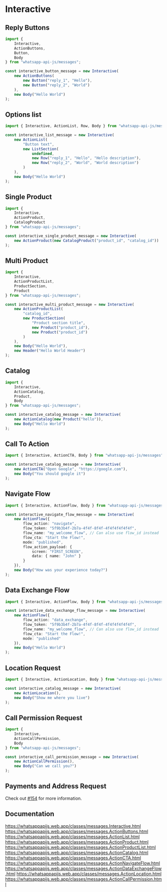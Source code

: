 # Interactive

## Reply Buttons

```ts
import {
    Interactive,
    ActionButtons,
    Button,
    Body
} from "whatsapp-api-js/messages";

const interactive_button_message = new Interactive(
    new ActionButtons(
        new Button("reply_1", "Hello"),
        new Button("reply_2", "World")
    ),
    new Body("Hello World")
);
```

## Options list

```ts
import { Interactive, ActionList, Row, Body } from "whatsapp-api-js/messages";

const interactive_list_message = new Interactive(
    new ActionList(
        "Button text",
        new ListSection(
            undefined,
            new Row("reply_1", "Hello", "Hello description"),
            new Row("reply_2", "World", "World description")
        )
    ),
    new Body("Hello World")
);
```

## Single Product

```ts
import {
    Interactive,
    ActionProduct,
    CatalogProduct
} from "whatsapp-api-js/messages";

const interactive_single_product_message = new Interactive(
    new ActionProduct(new CatalogProduct("product_id", "catalog_id"))
);
```

## Multi Product

```ts
import {
    Interactive,
    ActionProductList,
    ProductSection,
    Product
} from "whatsapp-api-js/messages";

const interactive_multi_product_message = new Interactive(
    new ActionProductList(
        "catalog_id",
        new ProductSection(
            "Product section title",
            new Product("product_id"),
            new Product("product_id")
        )
    ),
    new Body("Hello World"),
    new Header("Hello World Header")
);
```

## Catalog

```ts
import {
    Interactive,
    ActionCatalog,
    Product,
    Body
} from "whatsapp-api-js/messages";

const interactive_catalog_message = new Interactive(
    new ActionCatalog(new Product("hello")),
    new Body("Hello World")
);
```

## Call To Action

```ts
import { Interactive, ActionCTA, Body } from "whatsapp-api-js/messages";

const interactive_catalog_message = new Interactive(
    new ActionCTA("Open Google", "https://google.com"),
    new Body("You should google it")
);
```

## Navigate Flow

```ts
import { Interactive, ActionFlow, Body } from "whatsapp-api-js/messages";

const interactive_navigate_flow_message = new Interactive(
    new ActionFlow({
        flow_action: "navigate",
        flow_token: "5f9b3b4f-2b7a-4f4f-8f4f-4f4f4f4f4f4f",
        flow_name: "my_welcome_flow", // Can also use flow_id instead
        flow_cta: "Start the Flow!",
        mode: "published",
        flow_action_payload: {
            screen: "FIRST_SCREEN",
            data: { name: "John" }
        }
    }),
    new Body("How was your experience today?")
);
```

## Data Exchange Flow

```ts
import { Interactive, ActionFlow, Body } from "whatsapp-api-js/messages";

const interactive_data_exchange_flow_message = new Interactive(
    new ActionFlow({
        flow_action: "data_exchange",
        flow_token: "5f9b3b4f-2b7a-4f4f-8f4f-4f4f4f4f4f4f",
        flow_name: "my_welcome_flow", // Can also use flow_id instead
        flow_cta: "Start the Flow!",
        mode: "published"
    }),
    new Body("Hello World")
);
```

## Location Request

```ts
import { Interactive, ActionLocation, Body } from "whatsapp-api-js/messages";

const interactive_catalog_message = new Interactive(
    new ActionLocation(),
    new Body("Show me where you live")
);
```

## Call Permission Request

```ts
import {
    Interactive,
    ActionCallPermission,
    Body
} from "whatsapp-api-js/messages";

const interactive_call_permission_message = new Interactive(
    new ActionCallPermission(),
    new Body("Can we call you?")
);
```

## Payments and Address Request

Check out [#154](https://github.com/Secreto31126/whatsapp-api-js/issues/154) for more information.

## Documentation

https://whatsappapijs.web.app/classes/messages.Interactive.html
https://whatsappapijs.web.app/classes/messages.ActionButtons.html
https://whatsappapijs.web.app/classes/messages.ActionList.html
https://whatsappapijs.web.app/classes/messages.ActionProduct.html
https://whatsappapijs.web.app/classes/messages.ActionProductList.html
https://whatsappapijs.web.app/classes/messages.ActionCatalog.html
https://whatsappapijs.web.app/classes/messages.ActionCTA.html
https://whatsappapijs.web.app/classes/messages.ActionNavigateFlow.html
https://whatsappapijs.web.app/classes/messages.ActionDataExchangeFlow.html
https://whatsappapijs.web.app/classes/messages.ActionLocation.html
https://whatsappapijs.web.app/classes/messages.ActionCallPermission.html
